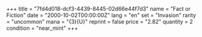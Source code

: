 +++
title = "7fd4d018-dcf3-4439-8445-02d66e44f7d3"
name = "Fact or Fiction"
date = "2000-10-02T00:00:00Z"
lang = "en"
set = "Invasion"
rarity = "uncommon"
mana = "{3}{U}"
reprint = false
price = "2.82"
quantity = 2
condition = "near_mint"
+++
